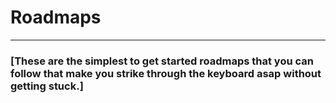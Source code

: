 # Roadmaps
******
### [These are the simplest to get started roadmaps that you can follow that make you strike through the keyboard asap without getting stuck.]
